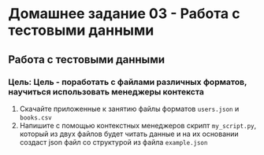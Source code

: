 # Домашнее задание 03 - Работа с тестовыми данными 

## Работа с тестовыми данными

### Цель: Цель - поработать с файлами различных форматов, научиться использовать менеджеры контекста

1. Скачайте приложенные к занятию файлы форматов `users.json` и `books.csv`
2. Напишите с помощью контекстных менеджеров скрипт `my_script.py`, который из двух файлов будет читать данные 
и на их основании создаст json файл со структурой из файла `example.json`
